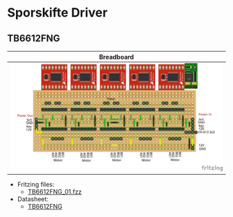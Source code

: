 # Sporskifte Driver

## TB6612FNG

|Breadboard|
|:---:|
|![Breadboard](./TB6612FNG_01_bb.png)|

* Fritzing files:
  * [TB6612FNG_01.fzz](./TB6612FNG_01.fzz)
* Datasheet:
  * [TB6612FNG](https://www.sparkfun.com/datasheets/Robotics/TB6612FNG.pdf)